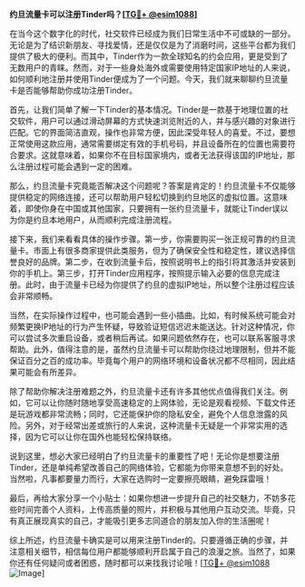 **约旦流量卡可以注册Tinder吗？[[TG💪+ @esim1088](https://t.me/s/esim1088)]**

在当今这个数字化的时代，社交软件已经成为我们日常生活中不可或缺的一部分。无论是为了结识新朋友、寻找爱情，还是仅仅是为了消磨时间，这些平台都为我们提供了极大的便利。而其中，Tinder作为一款全球知名的约会应用，更是受到了无数用户的青睐。然而，对于一些身处海外或需要使用特定国家IP地址的人来说，如何顺利地注册并使用Tinder便成为了一个问题。今天，我们就来聊聊约旦流量卡是否能够帮助你成功注册Tinder。

首先，让我们简单了解一下Tinder的基本情况。Tinder是一款基于地理位置的社交软件，用户可以通过滑动屏幕的方式快速浏览附近的人，并与感兴趣的对象进行匹配。它的界面简洁直观，操作也非常方便，因此深受年轻人的喜爱。不过，要想正常使用这款应用，通常需要绑定有效的手机号码，并且设备所在的位置也需要符合要求。这就意味着，如果你不在目标国家境内，或者无法获得该国的IP地址，那么注册过程可能会遇到一定的困难。

那么，约旦流量卡究竟能否解决这个问题呢？答案是肯定的！约旦流量卡不仅能够提供稳定的网络连接，还可以帮助用户轻松切换到约旦地区的虚拟位置。这意味着，即使你身在中国或其他国家，只要拥有一张约旦流量卡，就能让Tinder误以为你是约旦本地用户，从而顺利完成注册流程。

接下来，我们来看看具体的操作步骤。第一步，你需要购买一张正规可靠的约旦流量卡。市面上有很多商家提供此类服务，但为了确保安全性和稳定性，建议选择信誉良好的品牌。第二步，在收到流量卡后，按照说明书上的指引将其激活并安装到你的手机上。第三步，打开Tinder应用程序，按照提示输入必要的信息完成注册。此时，由于流量卡已经为你提供了约旦的虚拟IP地址，所以整个注册过程应该会非常顺畅。

当然，在实际操作过程中，也可能会遇到一些小插曲。比如，有时候系统可能会对频繁更换IP地址的行为产生怀疑，导致验证短信迟迟未能送达。针对这种情况，你可以尝试多次重启设备，或者稍后再试。如果问题依然存在，也可以联系客服寻求帮助。此外，值得注意的是，虽然约旦流量卡可以帮助你绕过地理限制，但并不能保证百分之百的成功率。毕竟每个用户的网络环境和设备状况都不尽相同，因此结果可能会有所差异。

除了帮助你解决注册难题之外，约旦流量卡还有许多其他优点值得我们关注。例如，它可以让你随时随地享受高速稳定的上网体验，无论是观看视频、下载文件还是玩游戏都非常流畅；同时，它还能保护你的隐私安全，避免个人信息泄露的风险。另外，对于经常出差或旅行的人来说，这种流量卡无疑是一个非常实用的选择，因为它可以让你在国外也能轻松保持联络。

说到这里，想必大家已经明白了约旦流量卡的重要性了吧！无论你是想要注册Tinder，还是单纯希望改善自己的网络体验，它都能为你带来意想不到的好处。当然啦，凡事都要量力而行，大家在选购时一定要擦亮眼睛，避免踩雷哦！

最后，再给大家分享一个小贴士：如果你想进一步提升自己的社交魅力，不妨多花些时间完善个人资料，上传高质量的照片，并积极与其他用户互动交流。毕竟，只有真正展现真实的自己，才能吸引更多志同道合的朋友加入你的生活圈呢！

综上所述，约旦流量卡确实是可以用来注册Tinder的。只要遵循正确的步骤，并注意相关细节，相信每位用户都能够顺利开启属于自己的浪漫之旅。当然了，如果你还有任何疑问或者困惑，随时都可以来找我讨论哦！[[TG💪+ @esim1088](https://t.me/s/esim1088) ![Image](https://i.postimg.cc/4NQfJmqS/Snipaste-2025-05-13-00-14-12.png)]